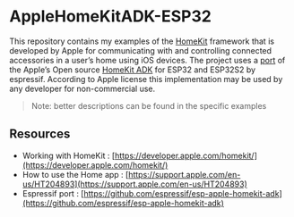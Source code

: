 # AppleHomeKitADK-ESP32

This repository contains my examples of the [HomeKit](https://developer.apple.com/homekit/) framework that is developed by Apple for communicating with and controlling connected accessories in a user’s home using iOS devices. The project uses a [port]( https://github.com/espressif/esp-apple-homekit-adk) of the Apple’s Open source [HomeKit ADK](https://github.com/apple/HomeKitADK) for ESP32 and ESP32S2 by espressif. According to Apple license this implementation may be used by any developer for non-commercial use.

> Note: better descriptions can be found in the specific examples

## Resources
  * Working with HomeKit : [https://developer.apple.com/homekit/](https://developer.apple.com/homekit/)
  * How to use the Home app : [https://support.apple.com/en-us/HT204893](https://support.apple.com/en-us/HT204893)
  * Espressif port : [https://github.com/espressif/esp-apple-homekit-adk](https://github.com/espressif/esp-apple-homekit-adk)
